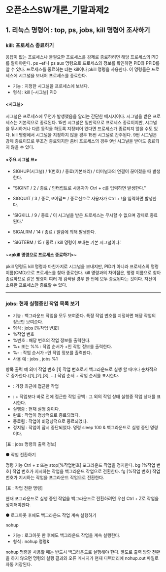 # 오픈소스SW개론_기말과제2

## 1. 리눅스 명령어 : top, ps, jobs, kill 명령어 조사하기

### kill: 프로세스 종료하기
응답이 없는 프로세스나 불필요한 프로세스를 강제로 종료하려면 해당 프로세스의 PID를 알아야한다. 
ps –ef나 ps aux 명령으로 프로세스의 정보를 확인하면 PID와 PPID를 알 수 있다. 
프로세스를 종료하는 데는 kill이나 pkill 명령을 사용한다. 이 명령들은 프로세스에 시그널을 보내어 프로세스를 종료한다.

- 기능 : 지정한 시그널을 프로세스에 보낸다.
- 형식 : kill [-시그널] PID


#### <시그널> 
시그널은 프로세스에 무언가 발생했음을 알리는 간단한 메시지이다. 
시그널을 받은 프로세스는 기본적으로 종료된다.
15번 시그널은 일반적으로 프로세스 종료이지만, 시그널을 무시하거나 다른 동작을 하도록 지정되어 있다면 프로세스가 종료되지 않을 수도 있다. 
kill 명령에서 시그널을 지정하지 않을 경우 15번 시그널로 간주된다. 
9번 시그널은 강제 종료이므로 무조건 종료되지만 좀비 프로세스의 경우 9번 시그널을 받아도 종료되지 않을 수 있다.

#### <주요 시그널 표>
- SIGHUP(시그널) / 1(번호) / 종료(기본처리) / 터미널과의 연결이 끊어졌을 때 발생한다.

- "SIGINT / 2 / 종료 / 인터럽트로 사용자가 Ctrl + c를 입력하면 발생한다."

- SIGQUIT / 3 / 종료,코어덤프 / 종료신호로 사용자가 Ctrl + \을 입력하면 발생한다.

- 'SIGKILL / 9 / 종료 / 이 시그널을 받은 프로세스는 무시할 수 없으며 강제로 종료된다.'

- SIGALRM / 14 / 종료 / 알람에 의해 발생한다.

- 'SIGTERM / 15 / 종료 / kill 명령이 보내는 기본 시그널이다.'

#### ~<pkill 명령으로 프로세스 종료하기>~
pkill 명령도 kill 명령과 마찬가지로 시그널을 보내지만, PID가 아니라 프로세스의 명령 이름(CMD)으로 프로세스를 찾아 종료한다. 
kill 명령과의 차이점은, 명령 이름으로 찾아 종료하므로 같은 명령이 여러 개 검색될 경우 한 번에 모두 종료된다는 것이다. 자신이 소유한 프로세스만 종료할 수 있다.

****

### jobs: 현재 실행중인 작업 목록 보기

- 기능 : 백그라운드 작업을 모두 보여준다. 특정 작업 번호를 지정하면 해당 작업의 정보만 보여준다.
- 형식 : jobs [%작업 번호]
- %작업 번호 
- %번호 : 해당 번호의 작업 정보를 출력한다.
- %+ 또는 %% : 작업 순서가 +인 작업 정보를 출력한다.
- %- : 작업 순서가 –인 작업 정보를 출력한다.
- 사용 예 : jobs , jobs %1


항목
출력 예 
의미
작업 번호
[1]
작업 번호로서 백그라운드로 실행 할 때마다 순차적으로 증가한다.([1],[2],[3], ...)
작업 순서
+
작업 순서를 표시한다.
+ : 가장 최근에 접근한 작업
- : + 작업보다 바로 전에 접근한 작업
공백 : 그 외의 작업
상태
실행중
작업 상태를 표시한다.
- 실행중 : 현재 실행 중이다.
- 완료 : 작업이 정상적으로 종료되었다.
- 종료됨 : 작업이 비정상적으로 종료되었다.
- 정지됨 : 작업이 잠시 중단되었다.
명령
sleep 
100 &
백그라운드로 실행 중인 명령이다.

 [표 : jobs 명령의 출력 정보]


● 작업 전환하기


명령
기능
Ctrl + z 또는 stop[%작업번호]
포그라운드 작업을 정지한다.
bg [%작업 번호]
작업 번호가 지시하는 작업을 백그라운드 작업으로 전환한다.
fg [%작업 번호]
작업 번호가 지시하는 작업을 포그라운드 작업으로 전환한다.

[표 : 작업 전환 명령]

현재 포그라운드로 실행 중인 작업을 백그라운드로 전환하려면 우선 Ctrl + Z로 작업을 정지해야한다. 


● 로그아웃 후에도 백그라운드 작업 계속 실행하기

nohup
   - 기능 : 로그아웃 한 후에도 백그라운드 작업을 계속 실행한다.
   - 형식 : nohup 명령& 

nohup 명령을 사용할 때는 반드시 백그라운드로 실행해야 한다. 별도로 출력 방향 전환을 하지 않으면 명령의 실행 결과와 오류 메시지가 현재 디렉터리에 nohup.out 파일로 자동 저장된다.


